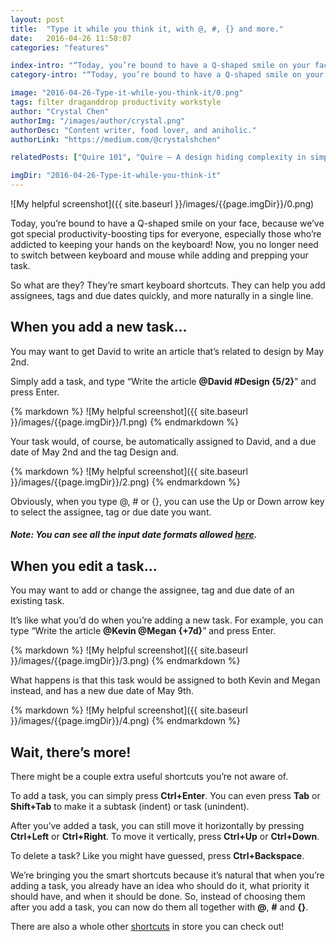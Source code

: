 ```yaml
---
layout: post
title:  "Type it while you think it, with @, #, {} and more."
date:   2016-04-26 11:58:07
categories: "features"

index-intro: "“Today, you’re bound to have a Q-shaped smile on your face, because we’ve got special productivity-boosting tips for everyone, especially those who’re addicted to keeping your hands on the keyboard! Now, you no longer need to switch between keyboard and mouse while adding and prepping your task."
category-intro: "“Today, you’re bound to have a Q-shaped smile on your face, because we’ve got special productivity-boosting tips for everyone..."

image: "2016-04-26-Type-it-while-you-think-it/0.png"
tags: filter draganddrop productivity workstyle
author: "Crystal Chen"
authorImg: "/images/author/crystal.png"
authorDesc: "Content writer, food lover, and aniholic."
authorLink: "https://medium.com/@crystalshchen"

relatedPosts: ["Quire 101", "Quire — A design hiding complexity in simplicity"]

imgDir: "2016-04-26-Type-it-while-you-think-it"
---
```



![My helpful screenshot]({{ site.baseurl }}/images/{{page.imgDir}}/0.png)

Today, you’re bound to have a Q-shaped smile on your face, because we’ve got special productivity-boosting tips for everyone, especially those who’re addicted to keeping your hands on the keyboard! Now, you no longer need to switch between keyboard and mouse while adding and prepping your task.

So what are they? They’re smart keyboard shortcuts. They can help you add assignees, tags and due dates quickly, and more naturally in a single line.

## When you add a new task...

You may want to get David to write an article that’s related to design by May 2nd.

Simply add a task, and type “Write the article **@David #Design {5/2}**” and press Enter.

<div style="max-width: 700px; max-height: 128px; margin: 0 auto;">
{% markdown %}
![My helpful screenshot]({{ site.baseurl }}/images/{{page.imgDir}}/1.png)
{% endmarkdown %}
</div>

Your task would, of course, be automatically assigned to David, and a due date of May 2nd and the tag Design and.

<div style="max-width: 700px; max-height: 77px; margin: 0 auto;">
{% markdown %}
![My helpful screenshot]({{ site.baseurl }}/images/{{page.imgDir}}/2.png)
{% endmarkdown %}
</div>

Obviously, when you type @, # or {}, you can use the Up or Down arrow key to select the assignee, tag or due date you want.

#### *Note: You can see all the input date formats allowed [here](https://quire.io/w/Getting_Started_with_Quire/85/Auto-set_a_due_date).*

## When you edit a task…

You may want to add or change the assignee, tag and due date of an existing task.

It’s like what you’d do when you’re adding a new task. For example, you can type “Write the article **@Kevin @Megan {+7d}**” and press Enter.

<div style="max-width: 700px; max-height: 124px; margin: 0 auto;">
{% markdown %}
![My helpful screenshot]({{ site.baseurl }}/images/{{page.imgDir}}/3.png)
{% endmarkdown %}
</div>

What happens is that this task would be assigned to both Kevin and Megan instead, and has a new due date of May 9th.

<div style="max-width: 700px; max-height: 76px; margin: 0 auto;">
{% markdown %}
![My helpful screenshot]({{ site.baseurl }}/images/{{page.imgDir}}/4.png)
{% endmarkdown %}
</div>

## Wait, there’s more!

There might be a couple extra useful shortcuts you’re not aware of.

To add a task, you can simply press **Ctrl+Enter**. You can even press **Tab** or **Shift+Tab** to make it a subtask (indent) or task (unindent).

After you’ve added a task, you can still move it horizontally by pressing **Ctrl+Left** or **Ctrl+Right**. To move it vertically, press **Ctrl+Up** or **Ctrl+Down**.

To delete a task? Like you might have guessed, press **Ctrl+Backspace**.

We’re bringing you the smart shortcuts because it’s natural that when you’re adding a task, you already have an idea who should do it, what priority it should have, and when it should be done. So, instead of choosing them after you add a task, you can now do them all together with **@**, **#** and **{}**.

There are also a whole other [shortcuts](https://quire.io/w/Getting_Started_with_Quire/11/Navigate_with_shortc...) in store you can check out!

[jekyll]:      http://jekyllrb.com
[jekyll-gh]:   https://github.com/jekyll/jekyll
[jekyll-help]: https://github.com/jekyll/jekyll-help
